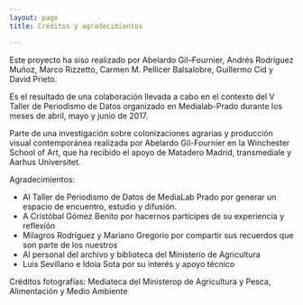 ```yaml
---
layout: page
title: Créditos y agradecimientos

---
```


Este proyecto ha siso realizado por Abelardo Gil–Fournier, Andrés Rodríguez Muñoz, Marco Rizzetto, Carmen M. Pellicer Balsalobre, Guillermo Cid y David Prieto. 

Es el resultado de una colaboración llevada a cabo en el contexto del V Taller de Periodismo de Datos organizado en Medialab-Prado durante los meses de abril, mayo y junio de 2017. 

Parte de una investigación sobre colonizaciones agrarias y producción visual contemporánea realizada por Abelardo Gil-Fournier en la Winchester School of Art, que ha recibido el apoyo de Matadero Madrid, transmediale y Aarhus Universitet.

Agradecimientos: 
- Al Taller de Periodismo de Datos de MediaLab Prado por generar un espacio de encuentro, estudio y difusión. 
- A Cristóbal Gómez Benito por hacernos partícipes de su experiencia y reflexión
- Milagros Rodríguez y Mariano Gregorio por compartir sus recuerdos que son parte de los nuestros
- Al personal del archivo y biblioteca del Ministerio de Agricultura
- Luis Sevillano e Idoia Sota por su interés y apoyo técnico 

Créditos fotografías: 
Mediateca del Ministerop de Agricultura y Pesca, Alimentación y Medio Ambiente
